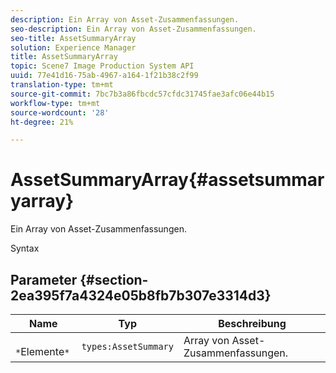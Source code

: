 ```yaml
---
description: Ein Array von Asset-Zusammenfassungen.
seo-description: Ein Array von Asset-Zusammenfassungen.
seo-title: AssetSummaryArray
solution: Experience Manager
title: AssetSummaryArray
topic: Scene7 Image Production System API
uuid: 77e41d16-75ab-4967-a164-1f21b38c2f99
translation-type: tm+mt
source-git-commit: 7bc7b3a86fbcdc57cfdc31745fae3afc06e44b15
workflow-type: tm+mt
source-wordcount: '28'
ht-degree: 21%

---
```



# AssetSummaryArray{#assetsummaryarray}

Ein Array von Asset-Zusammenfassungen.

Syntax

## Parameter {#section-2ea395f7a4324e05b8fb7b307e3314d3}

| Name | Typ | Beschreibung |
|---|---|---|
| ` *`Elemente`*` | `types:AssetSummary` | Array von Asset-Zusammenfassungen. |

